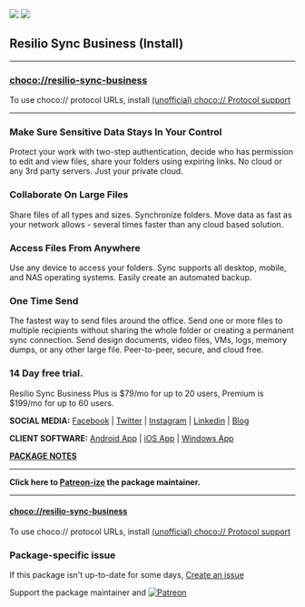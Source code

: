 [![](https://img.shields.io/chocolatey/v/resilio-sync-business?color=green&label=resilio-sync-business)](https://chocolatey.org/packages/resilio-sync-business) [![](https://img.shields.io/chocolatey/dt/resilio-sync-business)](https://chocolatey.org/packages/resilio-sync-business)

## Resilio Sync Business (Install)

---

### [choco://resilio-sync-business](choco://resilio-sync-business)
To use choco:// protocol URLs, install [(unofficial) choco:// Protocol support ](https://chocolatey.org/packages/choco-protocol-support)

---

### Make Sure Sensitive Data Stays In Your Control

Protect your work with two-step authentication, decide who has permission to edit and view files, share your folders using expiring links.
No cloud or any 3rd party servers. Just your private cloud.

### Collaborate On Large Files

Share files of all types and sizes.  Synchronize folders. Move data as fast as your network allows - several times faster than any cloud based solution.

### Access Files From Anywhere

Use any device to access your folders.  Sync supports all desktop, mobile, and NAS operating systems. Easily create an automated backup.

### One Time Send

The fastest way to send files around the office.  Send one or more files to multiple recipients without sharing the whole folder or creating a permanent sync connection.  Send design documents, video files, VMs, logs, memory dumps, or any other large file. Peer-to-peer, secure, and cloud free.

### 14 Day free trial.

Resilio Sync Business Plus is $79/mo for up to 20 users, Premium is $199/mo for up to 60 users.

**SOCIAL MEDIA:**
[Facebook](https://business.facebook.com/resilioinc/) | [Twitter](https://twitter.com/ResilioInc) | [Instagram](https://www.instagram.com/resilioinc/) | [Linkedin](https://www.linkedin.com/company/resilio-inc.) | [Blog](https://www.resilio.com/blog/)

**CLIENT SOFTWARE:**
[Android App](https://play.google.com/store/apps/details?id=com.resilio.sync) | [iOS App](https://itunes.apple.com/us/app/id1126282325) | [Windows App](https://www.microsoft.com/en-us/store/p/resilio-sync/9wzdncrdmw96?rtc=1)  

**[PACKAGE NOTES](https://github.com/bcurran3/ChocolateyPackages/blob/master/resilio-sync-business/readme.md)**
	

---

**Click here to [Patreon-ize](https://www.patreon.com/bcurran3) the package maintainer.**

---

#### [choco://resilio-sync-business](choco://resilio-sync-business)
To use choco:// protocol URLs, install [(unofficial) choco:// Protocol support ](https://chocolatey.org/packages/choco-protocol-support)

### Package-specific issue
If this package isn't up-to-date for some days, [Create an issue](https://github.com/tunisiano187/Chocolatey-packages/issues/new/choose)

Support the package maintainer and [![Patreon](https://cdn.jsdelivr.net/gh/tunisiano187/Chocolatey-packages@d15c4e19c709e7148588d4523ffc6dd3cd3c7e5e/icons/patreon.png)](https://www.patreon.com/bePatron?u=39585820)
